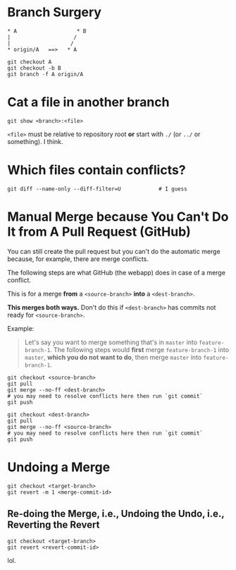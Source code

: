 # Branch Surgery

    * A                   * B
    |                    /
    |                   /
    * origin/A   ==>   * A

    git checkout A
    git checkout -b B
    git branch -f A origin/A

# Cat a file in another branch

    git show <branch>:<file>

`<file>` must be relative to repository root **or** start with `./`
(or `../` or something).  I think.

# Which files contain conflicts?

    git diff --name-only --diff-filter=U            # I guess

# Manual Merge because You Can't Do It from A Pull Request (GitHub)

You can still create the pull request but you can't do the automatic
merge because, for example, there are merge conflicts.

The following steps are what GitHub (the webapp) does in case of a
merge conflict.

This is for a merge **from** a `<source-branch>` **into** a
`<dest-branch>`.

**This merges both ways.**  Don't do this if `<dest-branch>` has
commits not ready for `<source-branch>`.

Example:

> Let's say you want to merge something that's in `master` into
> `feature-branch-1`.  The following steps would **first** merge
> `feature-branch-1` into `master`, **which you do not want to do**,
> then merge `master` into `feature-branch-1`.


```
git checkout <source-branch>
git pull
git merge --no-ff <dest-branch>
# you may need to resolve conflicts here then run `git commit`
git push
```

```
git checkout <dest-branch>
git pull
git merge --no-ff <source-branch>
# you may need to resolve conflicts here then run `git commit`
git push
```

# Undoing a Merge

```
git checkout <target-branch>
git revert -m 1 <merge-commit-id>
```

## Re-doing the Merge, i.e., Undoing the Undo, i.e., Reverting the Revert

```
git checkout <target-branch>
git revert <revert-commit-id>
```

lol.
